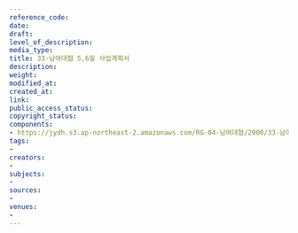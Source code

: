 ```yaml
---
reference_code: 
date: 
draft: 
level_of_description: 
media_type: 
title: 33-남여대협 5,6월 사업계획서
description: 
weight: 
modified_at: 
created_at: 
link: 
public_access_status: 
copyright_status: 
components:
- https://jydh.s3.ap-northeast-2.amazonaws.com/RG-04-남여대협/2000/33-남여대협+5,6월+사업계획서.pdf
tags:
- 
creators:
- 
subjects:
- 
sources:
- 
venues:
- 
---
```

